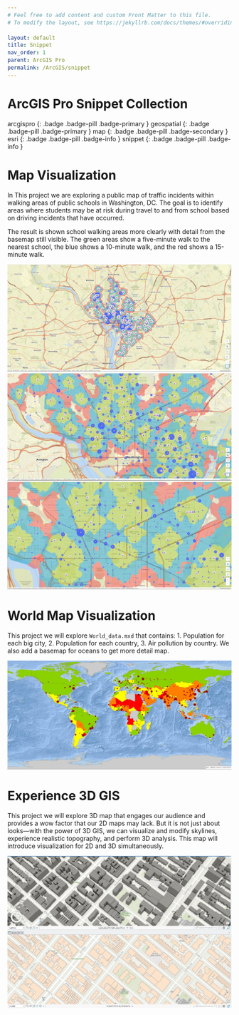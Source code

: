 ```yaml
---
# Feel free to add content and custom Front Matter to this file.
# To modify the layout, see https://jekyllrb.com/docs/themes/#overriding-theme-defaults

layout: default
title: Snippet
nav_order: 1
parent: ArcGIS Pro
permalink: /ArcGIS/snippet
---
```


# ArcGIS Pro Snippet Collection
arcgispro
{: .badge .badge-pill .badge-primary }
geospatial
{: .badge .badge-pill .badge-primary }
map
{: .badge .badge-pill .badge-secondary }
esri
{: .badge .badge-pill .badge-info }
snippet
{: .badge .badge-pill .badge-info }


# Map Visualization
In This project we are exploring a public map of traffic incidents within walking areas of public schools in Washington, DC. The goal is to identify areas where students may be at risk during travel to and from school based on driving incidents that have occurred.

The result is shown school walking areas more clearly with detail from the basemap still visible. The green areas show a five-minute walk to the nearest school, the blue shows a 10-minute walk, and the red shows a 15-minute walk.

<img src="/assets/images/esri/esri_01.webp" alt="drawing"/>
<img src="/assets/images/esri/esri_02.webp" alt="drawing"/>
<img src="/assets/images/esri/esri_03.webp" alt="drawing"/>


# World Map Visualization 
This project we will explore `World_data.mxd` that contains: 1. Population for each big city, 2. Population for each country, 3. Air pollution by country. We also add a basemap for oceans to get more detail map.

<img src="/assets/images/esri/world.webp" alt="drawing"/>


# Experience 3D GIS
This project we will explore 3D map that engages our audience and provides a wow factor that our 2D maps may lack. But it is not just about looks—with the power of 3D GIS, we can visualize and modify skylines, experience realistic topography, and perform 3D analysis. This map will introduce visualization for 2D and 3D simultaneously.

<img src="/assets/images/esri/esri_04.webp" alt="drawing"/>


